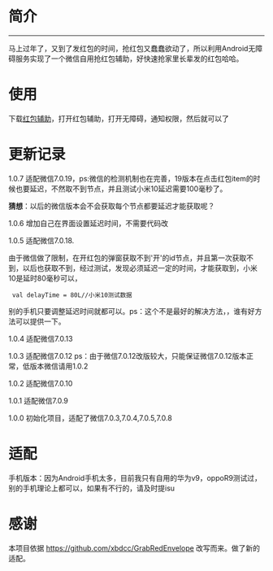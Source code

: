 # 简介


-------------------------------------------
马上过年了，又到了发红包的时间，抢红包又蠢蠢欲动了，所以利用Android无障碍服务实现了一个微信自用抢红包辅助，好快速抢家里长辈发的红包哈哈。


# 使用
下载[红包辅助](https://github.com/gemgao/redenvelopes/tree/master/app/release "红包辅助")，打开红包辅助，打开无障碍，通知权限，然后就可以了

# 更新记录

1.0.7  适配微信7.0.19，ps:微信的检测机制也在完善，19版本在点击红包item的时候也要延迟，不然取不到节点，并且测试小米10延迟需要100毫秒了。

**猜想**：以后的微信版本会不会获取每个节点都要延迟才能获取呢？

1.0.6  增加自己在界面设置延迟时间，不需要代码改

1.0.5 适配微信7.0.18.

由于微信做了限制，在开红包的弹窗获取不到'开'的id节点，并且第一次获取不到，以后也获取不到，经过测试，发现必须延迟一定的时间，才能获取到，小米10是延时80毫秒可以，

`  val delayTime = 80L//小米10测试数据
 `

别的手机只要调整延迟时间就都可以。ps：这个不是最好的解决方法，，谁有好方法可以提供一下。

1.0.4 适配微信7.0.13

1.0.3 适配微信7.0.12  ps：由于微信7.0.12改版较大，只能保证微信7.0.12版本正常，低版本微信请用1.0.2

1.0.2 适配微信7.0.10

1.0.1 适配微信7.0.9

1.0.0 初始化项目，适配了微信7.0.3,7.0.4,7.0.5,7.0.8
# 适配

手机版本：因为Android手机太多，目前我只有自用的华为v9，oppoR9测试过，别的手机理论上都可以，如果有不行的，请及时提isu

# 感谢
本项目依据 https://github.com/xbdcc/GrabRedEnvelope 改写而来。做了新的适配。
